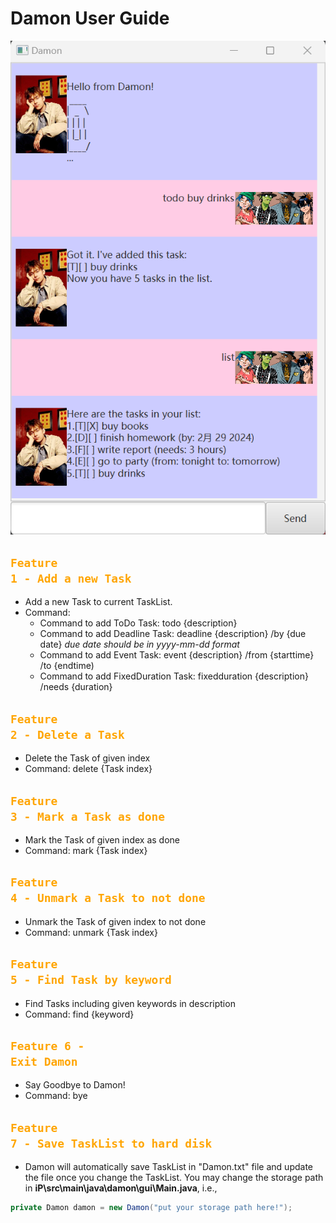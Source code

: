 # Damon User Guide

![Ui](Ui.png)



## <code style="color : Orange">Feature 1 - Add a new Task</code>

- Add a new Task to current TaskList.
- Command:
  - Command to add ToDo Task: todo {description}
  - Command to add Deadline Task: deadline {description} /by {due date}
    *due date should be in yyyy-mm-dd format*
  - Command to add Event Task: event {description} /from {starttime} /to {endtime)
  - Command to add FixedDuration Task: fixedduration {description} /needs {duration}


## <code style="color : Orange">Feature 2 - Delete a Task</code>

- Delete the Task of given index
- Command: delete {Task index}


## <code style="color : Orange">Feature 3 - Mark a Task as done</code>

- Mark the Task of given index as done
- Command: mark {Task index}


## <code style="color : Orange">Feature 4 - Unmark a Task to not done</code>


- Unmark the Task of given index to not done
- Command: unmark {Task index}


## <code style="color : Orange">Feature 5 - Find Task by keyword</code>

- Find Tasks including given keywords in description
- Command: find {keyword}


## <code style="color : Orange">Feature 6 - Exit Damon</code>

- Say Goodbye to Damon!
- Command: bye


## <code style="color : Orange">Feature 7 - Save TaskList to hard disk</code>

- Damon will automatically save TaskList in "Damon.txt" file and update the file once you change the TaskList. You may change the storage path in **iP\src\main\java\damon\gui\Main.java**, i.e.,
```java
private Damon damon = new Damon("put your storage path here!");
```